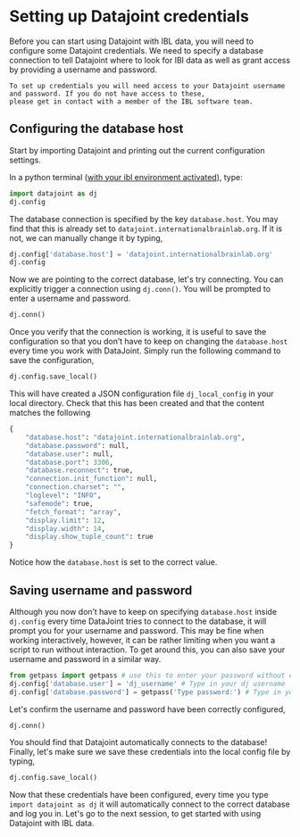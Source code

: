 # Setting up Datajoint credentials

Before you can start using Datajoint with IBL data, you will need to configure some Datajoint credentials. We need to 
specify a database connection to tell Datajoint where to look for IBl data as well as grant access by providing a 
username and password.

```{important}
To set up credentials you will need access to your Datajoint username and password. If you do not have access to these, 
please get in contact with a member of the IBL software team.
```

## Configuring the database host

Start by importing Datajoint and printing out the current configuration settings.

In a python terminal ([with your ibl environment activated](../02_installation)), type:

```python
import datajoint as dj
dj.config
```

The database connection is specified by the key `database.host`. You may find that this is already set to 
`datajoint.internationalbrainlab.org`. If it is not, we can manually change it by typing,

```python
dj.config['database.host'] = 'datajoint.internationalbrainlab.org'
dj.config
```

Now we are pointing to the correct database, let's try connecting. You can explicitly trigger a connection using 
`dj.conn()`. You will be prompted to enter a username and password.

```python
dj.conn()
```

Once you verify that the connection is working, it is useful to save the configuration so that you don’t have to keep on 
changing the `database.host` every time you work with DataJoint. Simply run the following command to save the 
configuration,

```python
dj.config.save_local()
```

This will have created a JSON configuration file `dj_local_config` in your local directory. Check that this has been 
created and that the content matches the following

```python
{
    "database.host": "datajoint.internationalbrainlab.org",
    "database.password": null,
    "database.user": null,
    "database.port": 3306,
    "database.reconnect": true,
    "connection.init_function": null,
    "connection.charset": "",
    "loglevel": "INFO",
    "safemode": true,
    "fetch_format": "array",
    "display.limit": 12,
    "display.width": 14,
    "display.show_tuple_count": true
}
```
Notice how the `database.host` is set to the correct value.

## Saving username and password
Although you now don’t have to keep on specifying `database.host` inside `dj.config` every time DataJoint tries to 
connect to the database, it will prompt you for your username and password. This may be fine when working interactively, 
however, it can be rather limiting when you want a script to run without interaction. To get around this, you can also 
save your username and password in a similar way.

```python
from getpass import getpass # use this to enter your password without displaying it in the terminal
dj.config['database.user'] = 'dj_username' # Type in your dj username
dj.config['database.password'] = getpass('Type password:') # Type in your dj password
```

Let's confirm the username and password have been correctly configured,

```python
dj.conn()
```

You should find that Datajoint automatically connects to the database! Finally, let's make sure we save these 
credentials into the local config file by typing,

```python
dj.config.save_local()
```

Now that these credentials have been configured, every time you type `import datajoint as dj` it will automatically 
connect to the correct database and log you in. Let's go to the next session, to get started with using Datajoint with 
IBL data.

